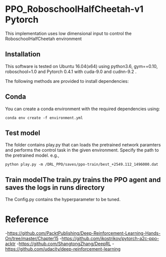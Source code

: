 # PPO_RoboschoolHalfCheetah-v1 Pytorch
This implementation uses low dimensional input to control the RoboschoolHalfCheetah environment 

## Installation

This software is tested on Ubuntu 16.04(x64) using python3.6, gym==0.10, roboschool=1.0 and Pytorch 0.4.1 with cuda-9.0 and cudnn-9.2 . 

The following methods are provided to install dependencies:

## Conda

You can create a conda environment with the required dependencies using: 

```
conda env create -f environment.yml
```
## Test model
The folder contains play.py that can loads the pretrained network paramters and performs the control task in the given environment.
Specify the path to the pretrained model. e.g.,

```
python play.py -m /DRL_PPO/saves/ppo-train/best_+2549.112_1496000.dat
```

## Train modelThe train.py trains the PPO agent  and saves the logs in runs directory 
The Config.py contains the hyperparameter to be tuned.


# Reference
-https://github.com/PacktPublishing/Deep-Reinforcement-Learning-Hands-On/tree/master/Chapter15
-https://github.com/ikostrikov/pytorch-a2c-ppo-acktr
-https://github.com/ShangtongZhang/DeepRL
-https://github.com/udacity/deep-reinforcement-learning

